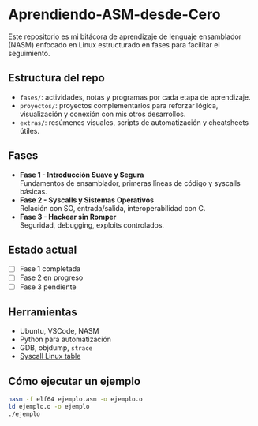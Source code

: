 # Aprendiendo-ASM-desde-Cero

Este repositorio es mi bitácora de aprendizaje de lenguaje ensamblador (NASM) enfocado en Linux estructurado en fases para facilitar el seguimiento.

## Estructura del repo

- `fases/`: actividades, notas y programas por cada etapa de aprendizaje.
- `proyectos/`: proyectos complementarios para reforzar lógica, visualización y conexión con mis otros desarrollos.
- `extras/`: resúmenes visuales, scripts de automatización y cheatsheets útiles.

## Fases

- **Fase 1 - Introducción Suave y Segura**  
  Fundamentos de ensamblador, primeras líneas de código y syscalls básicas.
- **Fase 2 - Syscalls y Sistemas Operativos**  
  Relación con SO, entrada/salida, interoperabilidad con C.
- **Fase 3 - Hackear sin Romper**  
  Seguridad, debugging, exploits controlados.

## Estado actual

- [ ] Fase 1 completada
- [ ] Fase 2 en progreso
- [ ] Fase 3 pendiente

## Herramientas

- Ubuntu, VSCode, NASM
- Python para automatización
- GDB, objdump, `strace`
- [Syscall Linux table](https://blog.rchapman.org/posts/Linux_System_Call_Table_for_x86_64/)

## Cómo ejecutar un ejemplo

```bash
nasm -f elf64 ejemplo.asm -o ejemplo.o
ld ejemplo.o -o ejemplo
./ejemplo
```
